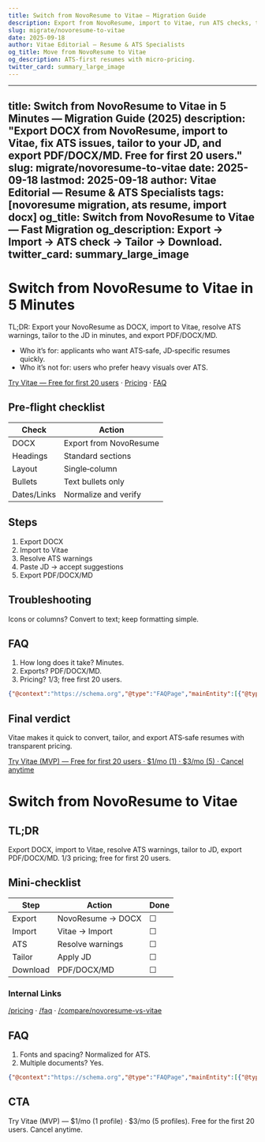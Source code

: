 ```yaml
---
title: Switch from NovoResume to Vitae — Migration Guide
description: Export from NovoResume, import to Vitae, run ATS checks, tailor, and download.
slug: migrate/novoresume-to-vitae
date: 2025-09-18
author: Vitae Editorial — Resume & ATS Specialists
og_title: Move from NovoResume to Vitae
og_description: ATS-first resumes with micro-pricing.
twitter_card: summary_large_image
---
```

---
title: Switch from NovoResume to Vitae in 5 Minutes — Migration Guide (2025)
description: "Export DOCX from NovoResume, import to Vitae, fix ATS issues, tailor to your JD, and export PDF/DOCX/MD. Free for first 20 users."
slug: migrate/novoresume-to-vitae
date: 2025-09-18
lastmod: 2025-09-18
author: Vitae Editorial — Resume & ATS Specialists
tags: [novoresume migration, ats resume, import docx]
og_title: Switch from NovoResume to Vitae — Fast Migration
og_description: Export → Import → ATS check → Tailor → Download.
twitter_card: summary_large_image
---

# Switch from NovoResume to Vitae in 5 Minutes

TL;DR: Export your NovoResume as DOCX, import to Vitae, resolve ATS warnings, tailor to the JD in minutes, and export PDF/DOCX/MD.

- Who it’s for: applicants who want ATS‑safe, JD‑specific resumes quickly.  
- Who it’s not for: users who prefer heavy visuals over ATS.

[Try Vitae — Free for first 20 users](#/cta-top) · [Pricing](/pricing) · [FAQ](/faq)

## Pre‑flight checklist

| Check | Action |
|---|---|
| DOCX | Export from NovoResume |
| Headings | Standard sections |
| Layout | Single‑column |
| Bullets | Text bullets only |
| Dates/Links | Normalize and verify |

## Steps
1) Export DOCX  
2) Import to Vitae  
3) Resolve ATS warnings  
4) Paste JD → accept suggestions  
5) Export PDF/DOCX/MD

## Troubleshooting
Icons or columns? Convert to text; keep formatting simple.

## FAQ
1) How long does it take? Minutes.  
2) Exports? PDF/DOCX/MD.  
3) Pricing? $1/$3; free first 20 users.

```json
{"@context":"https://schema.org","@type":"FAQPage","mainEntity":[{"@type":"Question","name":"How long does migration take?","acceptedAnswer":{"@type":"Answer","text":"Usually minutes from export to final download."}}]}
```

## Final verdict
Vitae makes it quick to convert, tailor, and export ATS‑safe resumes with transparent pricing.

[Try Vitae (MVP) — Free for first 20 users · $1/mo (1) · $3/mo (5) · Cancel anytime](#/cta-bottom)
# Switch from NovoResume to Vitae

## TL;DR
Export DOCX, import to Vitae, resolve ATS warnings, tailor to JD, export PDF/DOCX/MD. $1/$3 pricing; free for first 20 users.

## Mini-checklist
| Step | Action | Done |
|---|---|---|
| Export | NovoResume → DOCX | ☐ |
| Import | Vitae → Import | ☐ |
| ATS | Resolve warnings | ☐ |
| Tailor | Apply JD | ☐ |
| Download | PDF/DOCX/MD | ☐ |

### Internal Links
[/pricing](/pricing) · [/faq](/faq) · [/compare/novoresume-vs-vitae](/compare/novoresume-vs-vitae)

## FAQ
1. Fonts and spacing? Normalized for ATS.
2. Multiple documents? Yes.

```json
{"@context":"https://schema.org","@type":"FAQPage","mainEntity":[{"@type":"Question","name":"Fonts and spacing?","acceptedAnswer":{"@type":"Answer","text":"Normalized for ATS readability."}},{"@type":"Question","name":"Multiple documents?","acceptedAnswer":{"@type":"Answer","text":"Yes, keep several per profile."}}]}
```

## CTA
Try Vitae (MVP) — $1/mo (1 profile) · $3/mo (5 profiles). Free for the first 20 users. Cancel anytime.


